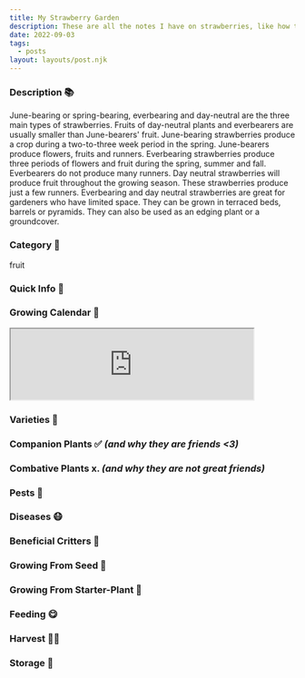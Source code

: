 ```yaml
---
title: My Strawberry Garden
description: These are all the notes I have on strawberries, like how to grow, when to grow, what companion plants are good for them, etc!
date: 2022-09-03
tags:
  - posts
layout: layouts/post.njk
---
```


### Description 📚

June-bearing or spring-bearing, everbearing and day-neutral are the three main types of strawberries. Fruits of day-neutral plants and everbearers are usually smaller than June-bearers' fruit. June-bearing strawberries produce a crop during a two-to-three week period in the spring. June-bearers produce flowers, fruits and runners. Everbearing strawberries produce three periods of flowers and fruit during the spring, summer and fall. Everbearers do not produce many runners. Day neutral strawberries will produce fruit throughout the growing season. These strawberries produce just a few runners. Everbearing and day neutral strawberries are great for gardeners who have limited space. They can be grown in terraced beds, barrels or pyramids. They can also be used as an edging plant or a groundcover.

### Category 🍓

fruit 

### Quick Info 📑

### Growing Calendar 📅

<iframe src="https://docs.google.com/spreadsheets/d/e/2PACX-1vRiLKsD0qGRgZBdbZQJWwEuFlp_z5yHHvyCAWye2_-V6Og3ypUTtsEtTtGbtS_Xlv5hzkaAQ2noiWc_/pubhtml?widget=true&amp;headers=false" width="85%" height="125px auto"></iframe>

### Varieties 🍓

### Companion Plants ✅ *(and why they are friends <3)*

### Combative Plants x. *(and why they are not great friends)* 

### Pests 🐞

### Diseases 😷

### Beneficial Critters 🐛

### Growing From Seed 🌱

### Growing From Starter-Plant 🌿

### Feeding 😋

### Harvest 👨‍🌾

### Storage 🥫
